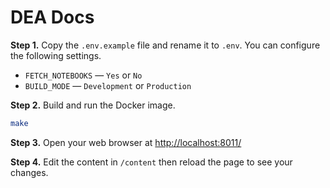 # DEA Docs

**Step 1.** Copy the `.env.example` file and rename it to `.env`. You can configure the following settings.

* `FETCH_NOTEBOOKS` &mdash; `Yes` or `No`
* `BUILD_MODE` &mdash; `Development` or `Production`

**Step 2.** Build and run the Docker image.

```bash
make
```

**Step 3.** Open your web browser at <http://localhost:8011/>

**Step 4.** Edit the content in `/content` then reload the page to see your changes.
